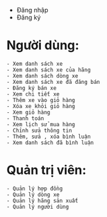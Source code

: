- Đăng nhập
- Đăng ký

# Người dùng:
	- Xem danh sách xe
    - Xem danh sách xe của hãng
    - Xem danh sách dòng xe
    - Xem danh sách xe đã đăng bán
    - Đăng ký bán xe
    - Xem chi tiết xe
    - Thêm xe vào giỏ hàng
    - Xóa xe khỏi giỏ hàng
    - Xem giỏ hàng
    - Thanh toán
    - Xem lịch sử mua hàng
    - Chỉnh sửa thông tin
    - Thêm, sửa , xóa bình luận
    - Xem danh sách đã bình luận
# Quản trị viên:
    - Quản lý hợp đồng
    - Quản lý dòng xe
    - Quản lý hãng sản xuất
    - Quản lý người dùng